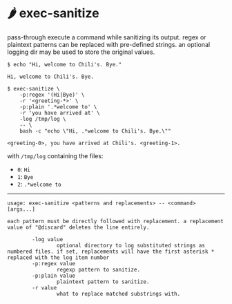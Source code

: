 # 🌶 exec-sanitize

pass-through execute a command while sanitizing its output. regex or plaintext patterns can be replaced with pre-defined strings. an optional logging dir may be used to store the original values.

```
$ echo "Hi, welcome to Chili's. Bye."

Hi, welcome to Chili's. Bye.
```

```
$ exec-sanitize \
    -p:regex '(Hi|Bye)' \
    -r '<greeting-*>' \
    -p:plain '.*welcome to' \
    -r 'you have arrived at' \
    -log /tmp/log \
    -- \
    bash -c "echo \"Hi, .*welcome to Chili's. Bye.\""

<greeting-0>, you have arrived at Chili's. <greeting-1>.
```

with `/tmp/log` containing the files:

* `0`: `Hi`
* `1`: `Bye`
* `2`: `.*welcome to`

---

```
usage: exec-sanitize <patterns and replacements> -- <command> [args...]

each pattern must be directly followed with replacement. a replacement value of "@discard" deletes the line entirely.

        -log value
                optional directory to log substituted strings as numbered files. if set, replacements will have the first asterisk * replaced with the log item number
        -p:regex value
                regexp pattern to sanitize.
        -p:plain value
                plaintext pattern to sanitize.
        -r value
                what to replace matched substrings with.
```
